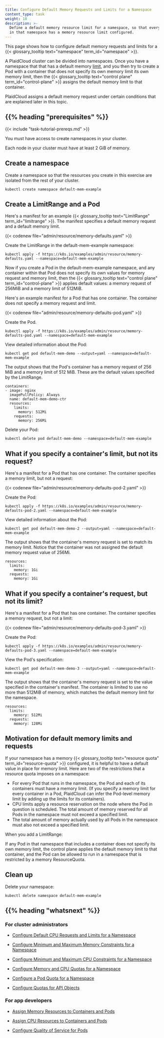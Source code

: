 ```yaml
---
title: Configure Default Memory Requests and Limits for a Namespace
content_type: task
weight: 10
description: >-
  Define a default memory resource limit for a namespace, so that every new Pod
  in that namespace has a memory resource limit configured.
---
```


<!-- overview -->

This page shows how to configure default memory requests and limits for a
{{< glossary_tooltip text="namespace" term_id="namespace" >}}.

A PlaidCloud cluster can be divided into namespaces. Once you have a namespace that
that has a default memory
[limit](/docs/concepts/configuration/manage-resources-containers/#requests-and-limits),
and you then try to create a Pod with a container that does not specify its own memory
limit its own memory limit, then the
{{< glossary_tooltip text="control plane" term_id="control-plane" >}} assigns the default
memory limit to that container.

PlaidCloud assigns a default memory request under certain conditions that are explained later in this topic.




## {{% heading "prerequisites" %}}


{{< include "task-tutorial-prereqs.md" >}}

You must have access to create namespaces in your cluster.

Each node in your cluster must have at least 2 GiB of memory.



<!-- steps -->

## Create a namespace

Create a namespace so that the resources you create in this exercise are
isolated from the rest of your cluster.

```shell
kubectl create namespace default-mem-example
```

## Create a LimitRange and a Pod

Here's a manifest for an example {{< glossary_tooltip text="LimitRange" term_id="limitrange" >}}.
The manifest specifies a default memory
request and a default memory limit.

{{< codenew file="admin/resource/memory-defaults.yaml" >}}

Create the LimitRange in the default-mem-example namespace:

```shell
kubectl apply -f https://k8s.io/examples/admin/resource/memory-defaults.yaml --namespace=default-mem-example
```

Now if you create a Pod in the default-mem-example namespace, and any container
within that Pod does not specify its own values for memory request and memory limit,
then the {{< glossary_tooltip text="control plane" term_id="control-plane" >}}
applies default values: a memory request of 256MiB and a memory limit of 512MiB.


Here's an example manifest for a Pod that has one container. The container
does not specify a memory request and limit.

{{< codenew file="admin/resource/memory-defaults-pod.yaml" >}}

Create the Pod.

```shell
kubectl apply -f https://k8s.io/examples/admin/resource/memory-defaults-pod.yaml --namespace=default-mem-example
```

View detailed information about the Pod:

```shell
kubectl get pod default-mem-demo --output=yaml --namespace=default-mem-example
```

The output shows that the Pod's container has a memory request of 256 MiB and
a memory limit of 512 MiB. These are the default values specified by the LimitRange.

```shell
containers:
- image: nginx
  imagePullPolicy: Always
  name: default-mem-demo-ctr
  resources:
    limits:
      memory: 512Mi
    requests:
      memory: 256Mi
```

Delete your Pod:

```shell
kubectl delete pod default-mem-demo --namespace=default-mem-example
```

## What if you specify a container's limit, but not its request?

Here's a manifest for a Pod that has one container. The container
specifies a memory limit, but not a request:

{{< codenew file="admin/resource/memory-defaults-pod-2.yaml" >}}

Create the Pod:


```shell
kubectl apply -f https://k8s.io/examples/admin/resource/memory-defaults-pod-2.yaml --namespace=default-mem-example
```

View detailed information about the Pod:

```shell
kubectl get pod default-mem-demo-2 --output=yaml --namespace=default-mem-example
```

The output shows that the container's memory request is set to match its memory limit.
Notice that the container was not assigned the default memory request value of 256Mi.

```
resources:
  limits:
    memory: 1Gi
  requests:
    memory: 1Gi
```

## What if you specify a container's request, but not its limit?

Here's a manifest for a Pod that has one container. The container
specifies a memory request, but not a limit:

{{< codenew file="admin/resource/memory-defaults-pod-3.yaml" >}}

Create the Pod:

```shell
kubectl apply -f https://k8s.io/examples/admin/resource/memory-defaults-pod-3.yaml --namespace=default-mem-example
```

View the Pod's specification:

```shell
kubectl get pod default-mem-demo-3 --output=yaml --namespace=default-mem-example
```

The output shows that the container's memory request is set to the value specified in the
container's manifest. The container is limited to use no more than 512MiB of
memory, which matches the default memory limit for the namespace.

```
resources:
  limits:
    memory: 512Mi
  requests:
    memory: 128Mi
```

## Motivation for default memory limits and requests

If your namespace has a memory {{< glossary_tooltip text="resource quota" term_id="resource-quota" >}}
configured,
it is helpful to have a default value in place for memory limit.
Here are two of the restrictions that a resource quota imposes on a namespace:

* For every Pod that runs in the namespace, the Pod and each of its containers must have a memory limit.
  (If you specify a memory limit for every container in a Pod, PlaidCloud can infer the Pod-level memory
  limit by adding up the limits for its containers).
* CPU limits apply a resource reservation on the node where the Pod in question is scheduled.
  The total amount of memory reserved for all Pods in the namespace must not exceed a specified limit.
* The total amount of memory actually used by all Pods in the namespace must also not exceed a specified limit.

When you add a LimitRange:

If any Pod in that namespace that includes a container does not specify its own memory limit,
the control plane applies the default memory limit to that container, and the Pod can be
allowed to run in a namespace that is restricted by a memory ResourceQuota.

## Clean up

Delete your namespace:

```shell
kubectl delete namespace default-mem-example
```



## {{% heading "whatsnext" %}}


### For cluster administrators

* [Configure Default CPU Requests and Limits for a Namespace](/docs/tasks/administer-cluster/manage-resources/cpu-default-namespace/)

* [Configure Minimum and Maximum Memory Constraints for a Namespace](/docs/tasks/administer-cluster/manage-resources/memory-constraint-namespace/)

* [Configure Minimum and Maximum CPU Constraints for a Namespace](/docs/tasks/administer-cluster/manage-resources/cpu-constraint-namespace/)

* [Configure Memory and CPU Quotas for a Namespace](/docs/tasks/administer-cluster/manage-resources/quota-memory-cpu-namespace/)

* [Configure a Pod Quota for a Namespace](/docs/tasks/administer-cluster/manage-resources/quota-pod-namespace/)

* [Configure Quotas for API Objects](/docs/tasks/administer-cluster/quota-api-object/)

### For app developers

* [Assign Memory Resources to Containers and Pods](/docs/tasks/configure-pod-container/assign-memory-resource/)

* [Assign CPU Resources to Containers and Pods](/docs/tasks/configure-pod-container/assign-cpu-resource/)

* [Configure Quality of Service for Pods](/docs/tasks/configure-pod-container/quality-service-pod/)




